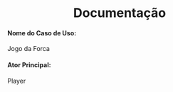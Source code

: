 <h1 align= "center"> Documentação </h1>

#### Nome do Caso de Uso:
Jogo da Forca

#### Ator Principal:
Player
